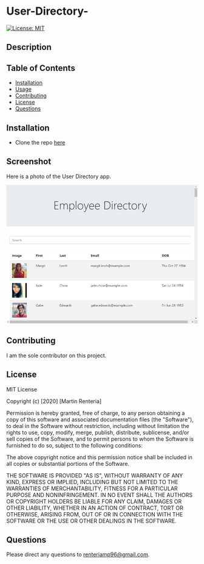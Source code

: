 # User-Directory-


[![License: MIT](https://img.shields.io/badge/License-MIT-yellow.svg)](https://opensource.org/licenses/MIT)

## Description

## Table of Contents
* [Installation](#Installation)
* [Usage](#Usage)
* [Contributing](#Contributing)
* [License](#License)
* [Questions](#Questions)

## Installation
* Clone the repo [here](https://github.com/MartinRenteria/User-Directory-) 


## **Screenshot**

Here is a photo of the User Directory app.

![User-Directory](public/img/User-directory.png)

## Contributing
I am the sole contributor on this project.

## License
MIT License

Copyright (c) [2020] [Martin Renteria]

Permission is hereby granted, free of charge, to any person obtaining a copy
of this software and associated documentation files (the "Software"), to deal
in the Software without restriction, including without limitation the rights
to use, copy, modify, merge, publish, distribute, sublicense, and/or sell
copies of the Software, and to permit persons to whom the Software is
furnished to do so, subject to the following conditions:

The above copyright notice and this permission notice shall be included in all
copies or substantial portions of the Software.

THE SOFTWARE IS PROVIDED "AS IS", WITHOUT WARRANTY OF ANY KIND, EXPRESS OR
IMPLIED, INCLUDING BUT NOT LIMITED TO THE WARRANTIES OF MERCHANTABILITY,
FITNESS FOR A PARTICULAR PURPOSE AND NONINFRINGEMENT. IN NO EVENT SHALL THE
AUTHORS OR COPYRIGHT HOLDERS BE LIABLE FOR ANY CLAIM, DAMAGES OR OTHER
LIABILITY, WHETHER IN AN ACTION OF CONTRACT, TORT OR OTHERWISE, ARISING FROM,
OUT OF OR IN CONNECTION WITH THE SOFTWARE OR THE USE OR OTHER DEALINGS IN THE
SOFTWARE.

## Questions
Please direct any questions to renteriamp96@gmail.com.